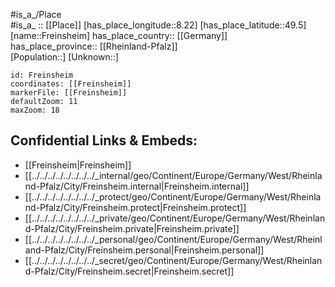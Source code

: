 ﻿---
location: [49.5,8.22] 
mapzoom: [7,12] 
mapmarker: city 
type: City
tags:
- geo/City


SpocWebEntityId: 30259
isDeleted: false
confidential: public

---
#is_a_/Place  
#is_a_ :: [[Place]] 
[has_place_longitude::8.22] 
[has_place_latitude::49.5] 
[name::Freinsheim] 
has_place_country:: [[Germany]]  
has_place_province:: [[Rheinland-Pfalz]]  
[Population::] 
[Unknown::] 


```leaflet
id: Freinsheim
coordinates: [[Freinsheim]] 
markerFile: [[Freinsheim]] 
defaultZoom: 11 
maxZoom: 18
```


## Confidential Links & Embeds: 
- [[Freinsheim|Freinsheim]]  
- [[../../../../../../../../_internal/geo/Continent/Europe/Germany/West/Rheinland-Pfalz/City/Freinsheim.internal|Freinsheim.internal]] 
- [[../../../../../../../../_protect/geo/Continent/Europe/Germany/West/Rheinland-Pfalz/City/Freinsheim.protect|Freinsheim.protect]] 
- [[../../../../../../../../_private/geo/Continent/Europe/Germany/West/Rheinland-Pfalz/City/Freinsheim.private|Freinsheim.private]] 
- [[../../../../../../../../_personal/geo/Continent/Europe/Germany/West/Rheinland-Pfalz/City/Freinsheim.personal|Freinsheim.personal]] 
- [[../../../../../../../../_secret/geo/Continent/Europe/Germany/West/Rheinland-Pfalz/City/Freinsheim.secret|Freinsheim.secret]] 
